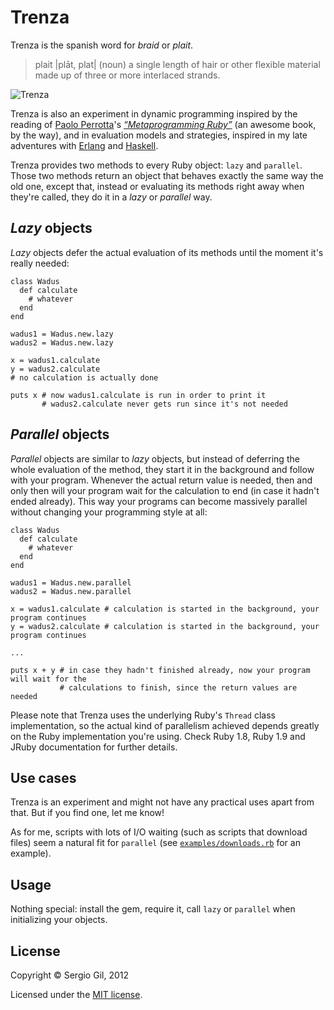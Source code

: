 # Trenza

Trenza is the spanish word for *braid* or *plait*.

> plait |plāt, plat| (noun) a single length of hair or other flexible material made up of three or more interlaced strands.

![Trenza](http://dl.dropbox.com/u/521377/trenza_cinco.jpg)

Trenza is also an experiment in dynamic programming inspired by the reading of [Paolo Perrotta](http://twitter.com/nusco)'s [*“Metaprogramming Ruby”*](http://pragprog.com/book/ppmetr/metaprogramming-ruby) (an awesome book, by the way), and in evaluation models and strategies, inspired in my late adventures with [Erlang](http://www.erlang.org/) and [Haskell](http://haskell.org/).

Trenza provides two methods to every Ruby object: `lazy` and `parallel`. Those two methods return an object that behaves exactly the same way the old one, except that, instead or evaluating its methods right away when they're called, they do it in a *lazy* or *parallel* way.

## *Lazy* objects

*Lazy* objects defer the actual evaluation of its methods until the moment it's really needed:

    class Wadus
      def calculate
        # whatever
      end
    end
    
    wadus1 = Wadus.new.lazy
    wadus2 = Wadus.new.lazy
    
    x = wadus1.calculate
    y = wadus2.calculate
    # no calculation is actually done
    
    puts x # now wadus1.calculate is run in order to print it
           # wadus2.calculate never gets run since it's not needed

## *Parallel* objects

*Parallel* objects are similar to *lazy* objects, but instead of deferring the whole evaluation of the method, they start it in the background and follow with your program. Whenever the actual return value is needed, then and only then will your program wait for the calculation to end (in case it hadn't ended already). This way your programs can become massively parallel without changing your programming style at all:

    class Wadus
      def calculate
        # whatever
      end
    end

    wadus1 = Wadus.new.parallel
    wadus2 = Wadus.new.parallel

    x = wadus1.calculate # calculation is started in the background, your program continues
    y = wadus2.calculate # calculation is started in the background, your program continues

    ...
    
    puts x + y # in case they hadn't finished already, now your program will wait for the
               # calculations to finish, since the return values are needed

Please note that Trenza uses the underlying Ruby's `Thread` class implementation, so the actual kind of parallelism achieved depends greatly on the Ruby implementation you're using. Check Ruby 1.8, Ruby 1.9 and JRuby documentation for further details.

## Use cases

Trenza is an experiment and might not have any practical uses apart from that. But if you find one, let me know!

As for me, scripts with lots of I/O waiting (such as scripts that download files) seem a natural fit for `parallel` (see [`examples/downloads.rb`](https://github.com/porras/trenza/blob/master/examples/downloads.rb) for an example).

## Usage

Nothing special: install the gem, require it, call `lazy` or `parallel` when initializing your objects.

## License

Copyright © Sergio Gil, 2012

Licensed under the [MIT license](http://porras.mit-license.org/).